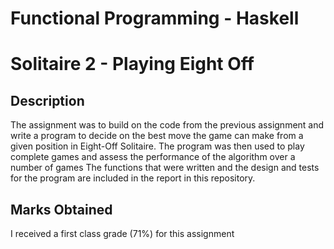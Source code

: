 # Functional Programming - Haskell
# Solitaire 2 - Playing Eight Off

## Description
The assignment was to build on the code from the previous assignment and write a program to decide on the best move the game can make from a given position in Eight-Off Solitaire. The program was then used to play complete games and assess the performance of the algorithm over a number of games
The functions that were written and the design and tests for the program are included in the report in this repository.

## Marks Obtained
I received a first class grade (71%) for this assignment
